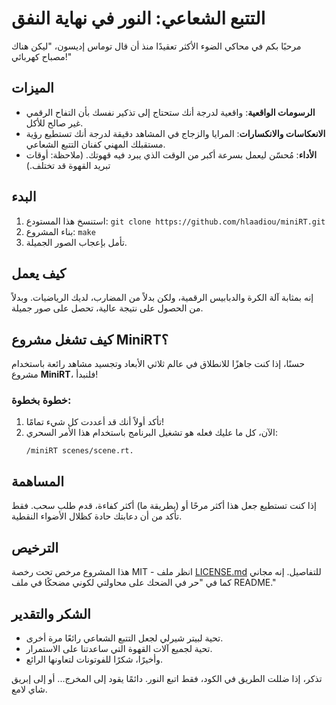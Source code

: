 # التتبع الشعاعي: النور في نهاية النفق

مرحبًا بكم في محاكي الضوء الأكثر تعقيدًا منذ أن قال توماس إديسون، "ليكن هناك مصباح كهربائي!"

## الميزات

- **الرسومات الواقعية**: واقعية لدرجة أنك ستحتاج إلى تذكير نفسك بأن التفاح الرقمي غير صالح للأكل.
- **الانعكاسات والانكسارات**: المرايا والزجاج في المشاهد دقيقة لدرجة أنك تستطيع رؤية مستقبلك المهني كفنان التتبع الشعاعي.
- **الأداء**: مُحسّن ليعمل بسرعة أكبر من الوقت الذي يبرد فيه قهوتك. (ملاحظة: أوقات تبريد القهوة قد تختلف.)

## البدء

1. استنسخ هذا المستودع: `git clone https://github.com/hlaadiou/miniRT.git`
2. بناء المشروع: `make`
4. تأمل بإعجاب الصور الجميلة.

## كيف يعمل

إنه بمثابة آلة الكرة والدبابيس الرقمية، ولكن بدلاً من المضارب، لديك الرياضيات. وبدلاً من الحصول على نتيجة عالية، تحصل على صور جميلة.

## كيف تشغل مشروع MiniRT؟

حسنًا، إذا كنت جاهزًا للانطلاق في عالم ثلاثي الأبعاد وتجسيد مشاهد رائعة باستخدام مشروع **MiniRT**، فلنبدأ!

### خطوة بخطوة:

1. تأكد أولاً أنك قد أعددت كل شيء تمامًا!
2. الآن، كل ما عليك فعله هو تشغيل البرنامج باستخدام هذا الأمر السحري:
   ```
   /miniRT scenes/scene.rt.
   ```
## المساهمة

إذا كنت تستطيع جعل هذا أكثر مرحًا أو (بطريقة ما) أكثر كفاءة، قدم طلب سحب. فقط تأكد من أن دعابتك حادة كظلال الأضواء النقطية.

## الترخيص

هذا المشروع مرخص تحت رخصة MIT - انظر ملف [LICENSE.md](LICENSE.md) للتفاصيل. إنه مجاني كما في "حر في الضحك على محاولتي لكوني مضحكًا في ملف README."

## الشكر والتقدير

- تحية لبيتر شيرلي لجعل التتبع الشعاعي رائعًا مرة أخرى.
- تحية لجميع آلات القهوة التي ساعدتنا على الاستمرار.
- وأخيرًا، شكرًا للفوتونات لتعاونها الرائع.

تذكر، إذا ضللت الطريق في الكود، فقط اتبع النور. دائمًا يقود إلى المخرج... أو إلى إبريق شاي لامع.
